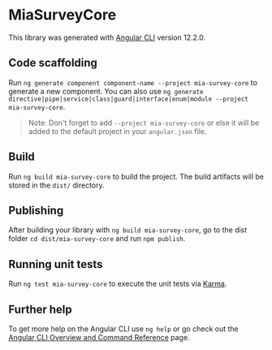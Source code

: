 # MiaSurveyCore

This library was generated with [Angular CLI](https://github.com/angular/angular-cli) version 12.2.0.

## Code scaffolding

Run `ng generate component component-name --project mia-survey-core` to generate a new component. You can also use `ng generate directive|pipe|service|class|guard|interface|enum|module --project mia-survey-core`.
> Note: Don't forget to add `--project mia-survey-core` or else it will be added to the default project in your `angular.json` file. 

## Build

Run `ng build mia-survey-core` to build the project. The build artifacts will be stored in the `dist/` directory.

## Publishing

After building your library with `ng build mia-survey-core`, go to the dist folder `cd dist/mia-survey-core` and run `npm publish`.

## Running unit tests

Run `ng test mia-survey-core` to execute the unit tests via [Karma](https://karma-runner.github.io).

## Further help

To get more help on the Angular CLI use `ng help` or go check out the [Angular CLI Overview and Command Reference](https://angular.io/cli) page.
